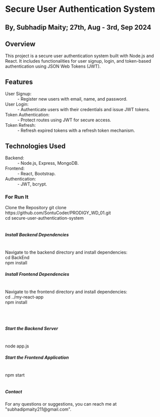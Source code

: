 # Secure User Authentication System
## By, Subhadip Maity; 27th, Aug - 3rd, Sep 2024
<h2>Overview</h2>
This project is a secure user authentication system built with Node.js and React. It includes functionalities for user signup, login, and token-based authentication using JSON Web Tokens (JWT).

<h2>Features</h2>

<dl>
    <dt>User Signup:</dt><dd>- Register new users with email, name, and password.</dd>
    <dt>User Login:</dt><dd>- Authenticate users with their credentials and issue JWT tokens.</dd>
    <dt>Token Authentication:</dt><dd>- Protect routes using JWT for secure access.</dd>
    <dt>Token Refresh:</dt><dd>- Refresh expired tokens with a refresh token mechanism.</dd>
</dl>

<h2>Technologies Used</h2>

<dl>
    <dt>Backend:</dt><dd>- Node.js, Express, MongoDB.</dd>
    <dt>Frontend:</dt><dd>- React, Bootstrap.</dd>
    <dt>Authentication:</dt><dd>-  JWT, bcrypt.</dd>
</dl>

<h3>For Run It</h3>
Clone the Repository
git clone https://github.com/SontuCoder/PRODIGY_WD_01.git
<br>
cd secure-user-authentication-system
<br><br>
<h5>Install Backend Dependencies</h5>
<br>
Navigate to the backend directory and install dependencies:
<br>
cd BackEnd
<br>
npm install
<br>
<h5>Install Frontend Dependencies</h5>
<br>
Navigate to the frontend directory and install dependencies:
<br>
cd ../my-react-app
<br>
npm install

<br><br>
<h5>Start the Backend Server</h5>
<br>
node app.js
<br>
<h5>Start the Frontend Application</h5>
<br>
npm start
<br>
<br>
<h5>Contact</h5>
For any questions or suggestions, you can reach me at "subhadipmaity211@gmail.com".